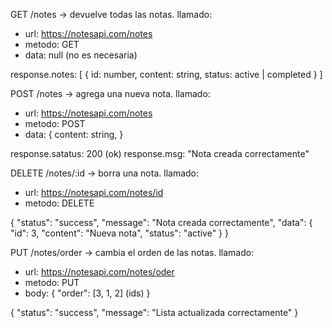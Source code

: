 GET /notes → devuelve todas las notas.
llamado:
- url: https://notesapi.com/notes
- metodo: GET
- data: null (no es necesaria)

response.notes: [
  {
    id: number,
    content: string,
    status: active | completed
  }
]

POST /notes → agrega una nueva nota.
llamado:
- url: https://notesapi.com/notes
- metodo: POST
- data: {
  content: string,
}

response.satatus: 200 (ok)
response.msg: "Nota creada correctamente"

DELETE /notes/:id → borra una nota.
llamado: 
- url: https://notesapi.com/notes/id
- metodo: DELETE

{
  "status": "success",
  "message": "Nota creada correctamente",
  "data": {
    "id": 3,
    "content": "Nueva nota",
    "status": "active"
  }
}


PUT /notes/order → cambia el orden de las notas.
llamado: 
- url: https://notesapi.com/notes/oder
- metodo: PUT
- body: {
  "order": [3, 1, 2] (ids)
}

{
  "status": "success",
  "message": "Lista actualizada correctamente"
}
